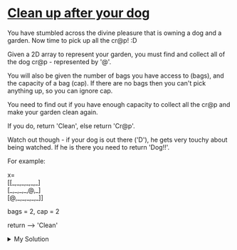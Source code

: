 # [Clean up after your dog](https://www.codewars.com/kata/57faa6ff9610ce181b000028)

You have stumbled across the divine pleasure that is owning a dog and a garden. Now time to pick up all the cr@p! :D

Given a 2D array to represent your garden, you must find and collect all of the dog cr@p - represented by '@'.

You will also be given the number of bags you have access to (bags), and the capacity of a bag (cap). If there are no
bags then you can't pick anything up, so you can ignore cap.

You need to find out if you have enough capacity to collect all the cr@p and make your garden clean again.

If you do, return 'Clean', else return 'Cr@p'.

Watch out though - if your dog is out there ('D'), he gets very touchy about being watched. If he is there you need to
return 'Dog!!'.

For example:

x=  
\[\[\_,\_,\_,\_,\_,\_\]  
\[\_,\_,\_,\_,@,\_\]  
\[@,\_,\_,\_,\_,\_\]\]

bags = 2, cap = 2

return --> 'Clean'

<details><summary>My Solution</summary>

```js
function crap(x, bags, cap) {
  s = x.flat();
  if (s.includes("D")) return "Dog!!";
  else
    return s.filter((el) => el === "@").length > bags * cap ? "Cr@p" : "Clean";
}
```

</details>
